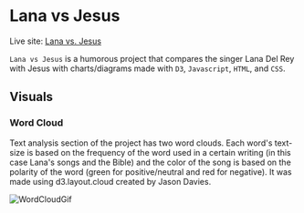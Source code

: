 # Lana vs Jesus

Live site: [Lana vs. Jesus](https://joshuachoi0508.github.io/Lana-vs-Jesus/)

`Lana vs Jesus` is a humorous project that compares the singer Lana Del Rey with Jesus with charts/diagrams made with `D3`, `Javascript`, `HTML`, and `CSS`.

## Visuals
### Word Cloud
Text analysis section of the project has two word clouds. Each word's text-size is based on the frequency of the word used in a certain writing (in this case Lana's songs and the Bible) and the color of the song is based on the polarity of the word (green for positive/neutral and red for negative). It was made using d3.layout.cloud created by Jason Davies.

![WordCloudGif](https://github.com/joshuachoi0508/Lana-vs-Jesus/blob/master/readMe/text_analysis.gif)